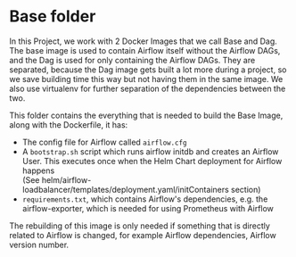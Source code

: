 # Base folder

In this Project, we work with 2 Docker Images that we call Base and Dag. 
The base image is used to contain Airflow itself without the Airflow DAGs, and the Dag is used for only containing the Airflow DAGs. 
They are separated, because the Dag image gets built a lot more during a project, so we save building time this way but not having them in the same image. 
We also use virtualenv for further separation of the dependencies between the two.
  
This folder contains the everything that is needed to build the Base Image, along with the Dockerfile, it has:
- The config file for Airflow called ```airflow.cfg```
- A ```bootstrap.sh``` script which runs airflow initdb and creates an Airflow User. This executes once when the Helm Chart deployment for Airflow happens  
  (See helm/airflow-loadbalancer/templates/deployment.yaml/initContainers section)
- ```requirements.txt```, which contains Airflow's dependencies, e.g. the airflow-exporter, which is needed for using Prometheus with Airflow

The rebuilding of this image is only needed if something that is directly related to Airflow is changed, for example Airflow dependencies, Airflow version number.
